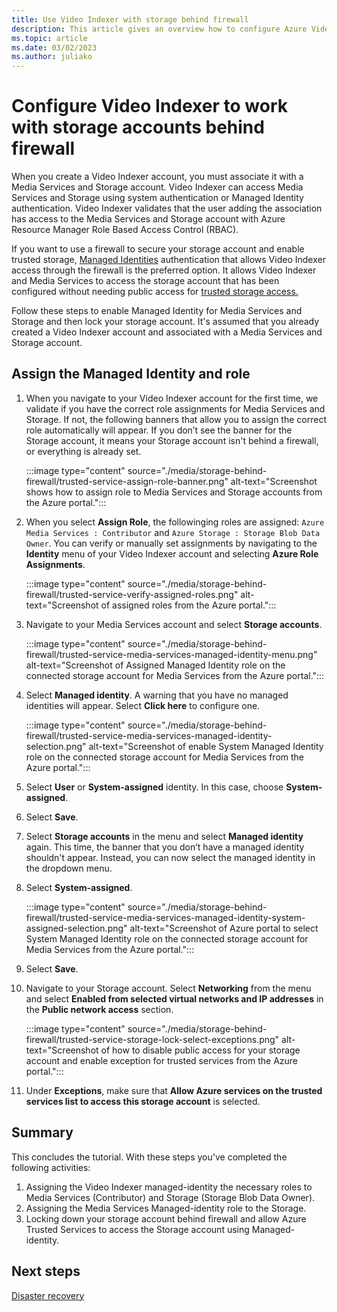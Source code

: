 ```yaml
---
title: Use Video Indexer with storage behind firewall
description: This article gives an overview how to configure Azure Video Indexer to use storage behind firewall.
ms.topic: article
ms.date: 03/02/2023
ms.author: juliako
---
```


# Configure Video Indexer to work with storage accounts behind firewall

When you create a Video Indexer account, you must associate it with a Media Services and Storage account. Video Indexer can access Media Services and Storage using system authentication or Managed Identity authentication. Video Indexer validates that the user adding the association has access to the Media Services and Storage account with Azure Resource Manager Role Based Access Control (RBAC).

If you want to use a firewall to secure your storage account and enable trusted storage, [Managed Identities](/azure/media-services/latest/concept-managed-identities) authentication that allows Video Indexer access through the firewall is the preferred option. It allows Video Indexer and Media Services to access the storage account that has been configured without needing public access for [trusted storage access.](../storage/common/storage-network-security.md?tabs=azure-portal#grant-access-to-trusted-azure-services)

Follow these steps to enable Managed Identity for Media Services and Storage and then lock your storage account. It's assumed that you already created a Video Indexer account and associated with a Media Services and Storage account.

## Assign the Managed Identity and role

1. When you navigate to your Video Indexer account for the first time, we validate if you have the correct role assignments for Media Services and Storage. If not, the following banners that allow you to assign the correct role automatically will appear. If you don’t see the banner for the Storage account, it means your Storage account isn't behind a firewall, or everything is already set.

   :::image type="content" source="./media/storage-behind-firewall/trusted-service-assign-role-banner.png" alt-text="Screenshot shows how to assign role to Media Services and Storage accounts from the Azure portal.":::
1. When you select **Assign Role**, the followinging roles are assigned: `Azure Media Services : Contributor` and `Azure Storage : Storage Blob Data Owner`. You can verify or manually set assignments by navigating to the **Identity** menu of your Video Indexer account and selecting **Azure Role Assignments**.

   :::image type="content" source="./media/storage-behind-firewall/trusted-service-verify-assigned-roles.png" alt-text="Screenshot of assigned roles from the Azure portal.":::
1. Navigate to your Media Services account and select **Storage accounts**.

   :::image type="content" source="./media/storage-behind-firewall/trusted-service-media-services-managed-identity-menu.png" alt-text="Screenshot of Assigned Managed Identity role on the connected storage account for Media Services from the Azure portal.":::
1. Select **Managed identity**. A warning that you have no managed identities will appear. Select **Click here** to configure one.

   :::image type="content" source="./media/storage-behind-firewall/trusted-service-media-services-managed-identity-selection.png" alt-text="Screenshot of enable System Managed Identity role on the connected storage account for Media Services from the Azure portal.":::
1. Select **User** or **System-assigned** identity. In this case, choose **System-assigned**.
1. Select **Save**.
1. Select **Storage accounts** in the menu and select **Managed identity** again. This time, the banner that you don’t have a managed identity shouldn't appear. Instead, you can now select the managed identity in the dropdown menu.
1. Select **System-assigned**.

   :::image type="content" source="./media/storage-behind-firewall/trusted-service-media-services-managed-identity-system-assigned-selection.png" alt-text="Screenshot of Azure portal to select System Managed Identity role on the connected storage account for Media Services from the Azure portal.":::
1. Select **Save**.
1. Navigate to your Storage account. Select **Networking** from the menu and select **Enabled from selected virtual networks and IP addresses** in the **Public network access** section.

   :::image type="content" source="./media/storage-behind-firewall/trusted-service-storage-lock-select-exceptions.png" alt-text="Screenshot of how to disable public access for your storage account and enable exception for trusted services from the Azure portal.":::
1. Under **Exceptions**, make sure that **Allow Azure services on the trusted services list to access this storage account** is selected.

## Summary

This concludes the tutorial. With these steps you've completed the following activities:

1. Assigning the Video Indexer managed-identity the necessary roles to Media Services (Contributor) and Storage (Storage Blob Data Owner).
1. Assigning the Media Services Managed-identity role to the Storage.
1. Locking down your storage account behind firewall and allow Azure Trusted Services to access the Storage account using Managed-identity.

## Next steps

[Disaster recovery](video-indexer-disaster-recovery.md)
